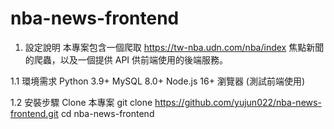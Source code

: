 # nba-news-frontend

1. 設定說明
本專案包含一個爬取 https://tw-nba.udn.com/nba/index 焦點新聞的爬蟲，以及一個提供 API 供前端使用的後端服務。

1.1 環境需求
Python 3.9+
MySQL 8.0+
Node.js 16+
瀏覽器 (測試前端使用)

1.2 安裝步驟
Clone 本專案
git clone https://github.com/yujun022/nba-news-frontend.git
cd nba-news-frontend
